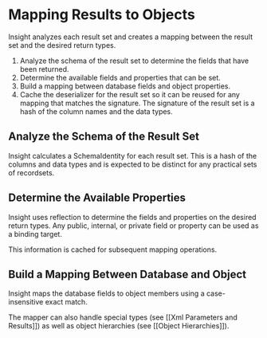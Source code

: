 # Mapping Results to Objects #

Insight analyzes each result set and creates a mapping between the result set and the desired return types.

1. Analyze the schema of the result set to determine the fields that have been returned.
1. Determine the available fields and properties that can be set.
1. Build a mapping between database fields and object properties.
1. Cache the deserializer for the result set so it can be reused for any mapping that matches the signature. The  signature of the result set is a hash of the column names and the data types.

## Analyze the Schema of the Result Set ##
Insight calculates a SchemaIdentity for each result set. This is a hash of the columns and data types and is expected to be distinct for any practical sets of recordsets.

## Determine the Available Properties ##
Insight uses reflection to determine the fields and properties on the desired return types. Any public, internal, or private field or property can be used as a binding target.

This information is cached for subsequent mapping operations.

## Build a Mapping Between Database and Object ##
Insight maps the database fields to object members using a case-insensitive exact match.

The mapper can also handle special types (see [[Xml Parameters and Results]]) as well as object hierarchies (see [[Object Hierarchies]]).